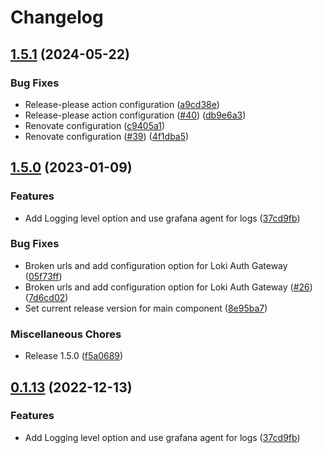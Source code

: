 # Changelog

## [1.5.1](https://github.com/voiplens/auth-gateway/compare/v1.5.0...v1.5.1) (2024-05-22)


### Bug Fixes

* Release-please action configuration ([a9cd38e](https://github.com/voiplens/auth-gateway/commit/a9cd38e738312eed6e368b35be5ad63bccf88dc6))
* Release-please action configuration ([#40](https://github.com/voiplens/auth-gateway/issues/40)) ([db9e6a3](https://github.com/voiplens/auth-gateway/commit/db9e6a37dedd15971515f141b2663991a65cc3be))
* Renovate configuration ([c9405a1](https://github.com/voiplens/auth-gateway/commit/c9405a1dd24949f64f63e56d40ab4b61b01a32c4))
* Renovate configuration ([#39](https://github.com/voiplens/auth-gateway/issues/39)) ([4f1dba5](https://github.com/voiplens/auth-gateway/commit/4f1dba54a40643dfbd6d1e2f44d1c0d8a950afe6))

## [1.5.0](https://github.com/celest-io/auth-gateway/compare/v1.4.0...v1.5.0) (2023-01-09)


### Features

* Add Logging level option and use grafana agent for logs ([37cd9fb](https://github.com/celest-io/auth-gateway/commit/37cd9fb4507435e8b622e40215dd5f1604832876))


### Bug Fixes

* Broken urls and add configuration option for Loki Auth Gateway ([05f73ff](https://github.com/celest-io/auth-gateway/commit/05f73fffea33b0620b7e521974f3491ec9f98aff))
* Broken urls and add configuration option for Loki Auth Gateway ([#26](https://github.com/celest-io/auth-gateway/issues/26)) ([7d6cd02](https://github.com/celest-io/auth-gateway/commit/7d6cd02f42c2c19ffc4303659e3526dacf851b27))
* Set current release version for main component ([8e95ba7](https://github.com/celest-io/auth-gateway/commit/8e95ba78863fc1218aaa8f208c4c29d9eb70ffec))


### Miscellaneous Chores

* Release 1.5.0 ([f5a0689](https://github.com/celest-io/auth-gateway/commit/f5a0689afcc555577844605bc8a7345cd41787f8))

## [0.1.13](https://github.com/celest-io/auth-gateway/compare/auth-gateway-v0.1.12...auth-gateway-v0.1.13) (2022-12-13)


### Features

* Add Logging level option and use grafana agent for logs ([37cd9fb](https://github.com/celest-io/auth-gateway/commit/37cd9fb4507435e8b622e40215dd5f1604832876))
